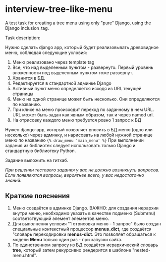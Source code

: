 # interview-tree-like-menu
A test task for creating a tree menu using only "pure" Django, using the Django inclusion_tag.

Task description:

Нужно сделать django app, который будет реализовывать древовидное меню, соблюдая следующие условия:
1) Меню реализовано через template tag
2) Все, что над выделенным пунктом - развернуто. Первый уровень вложенности под выделенным пунктом тоже развернут.
3) Хранится в БД.
4) Редактируется в стандартной админке Django
5) Активный пункт меню определяется исходя из URL текущей страницы
6) Меню на одной странице может быть несколько. Они определяются по названию.
7) При клике на меню происходит переход по заданному в нем URL. URL может быть задан как явным образом, так и через named url.
8) На отрисовку каждого меню требуется ровно 1 запрос к БД

Нужен django-app, который позволяет вносить в БД меню (одно или несколько) через админку, и нарисовать на любой нужной 
странице меню по названию ```{% draw_menu 'main_menu' %}```
При выполнении задания из библиотек следует использовать только Django и стандартную библиотеку Python.

Задание выложить на гитхаб.

*При решении тестового задания у вас не должно возникнуть вопросов. 
Если появляются вопросы, вероятнее всего, у вас недостаточно знаний.*

## Краткие пояснения
1) Меню создаётся в админке Django. ВАЖНО: для создания иерархии внутри меню, необходимо указать в качестве подменю (Submrnu) соответствующий элемент элементов меню.
2) Для выполнения условия "1 отрисовка меню - 1 запрос" было создан специальные контекстный процессор **menus_dict**, где создаётся "словарь перекодировки **menus-dict**. Это позволяет обращаться к модели **Menu** только один раз - при запуски сайта.
3) По единственном запросу из БД создаётся иерархический словарь **tree**, который затем рекурсивно рендерится в шаблоне "nested-menu.html".
